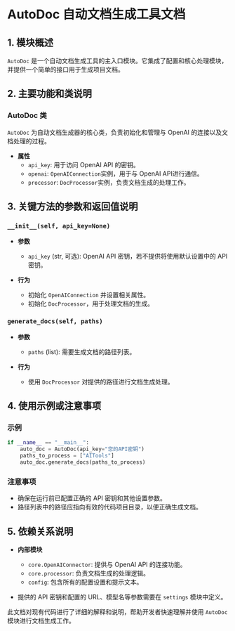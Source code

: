 # AutoDoc 自动文档生成工具文档

## 1. 模块概述

`AutoDoc` 是一个自动文档生成工具的主入口模块。它集成了配置和核心处理模块，并提供一个简单的接口用于生成项目文档。

## 2. 主要功能和类说明

### AutoDoc 类

`AutoDoc` 为自动文档生成器的核心类，负责初始化和管理与 OpenAI 的连接以及文档处理的过程。

- **属性**
  - `api_key`: 用于访问 OpenAI API 的密钥。
  - `openai`: `OpenAIConnection`实例，用于与 OpenAI API进行通信。
  - `processor`: `DocProcessor`实例，负责文档生成的处理工作。

## 3. 关键方法的参数和返回值说明

### `__init__(self, api_key=None)`

- **参数**
  - `api_key` (str, 可选): OpenAI API 密钥，若不提供将使用默认设置中的 API 密钥。

- **行为**
  - 初始化 `OpenAIConnection` 并设置相关属性。
  - 初始化 `DocProcessor`，用于处理文档的生成。

### `generate_docs(self, paths)`

- **参数**
  - `paths` (list): 需要生成文档的路径列表。

- **行为**
  - 使用 `DocProcessor` 对提供的路径进行文档生成处理。

## 4. 使用示例或注意事项

### 示例

```python
if __name__ == "__main__":
    auto_doc = AutoDoc(api_key="您的API密钥")
    paths_to_process = ["AITools"]
    auto_doc.generate_docs(paths_to_process)
```

### 注意事项

- 确保在运行前已配置正确的 API 密钥和其他设置参数。
- 路径列表中的路径应指向有效的代码项目目录，以便正确生成文档。

## 5. 依赖关系说明

- **内部模块**
  - `core.OpenAIConnector`: 提供与 OpenAI API 的连接功能。
  - `core.processor`: 负责文档生成的处理逻辑。
  - `config`: 包含所有的配置设置和提示文本。

- 提供的 API 密钥和配置的 URL、模型名等参数需要在 `settings` 模块中定义。

此文档对现有代码进行了详细的解释和说明，帮助开发者快速理解并使用 `AutoDoc` 模块进行文档生成工作。